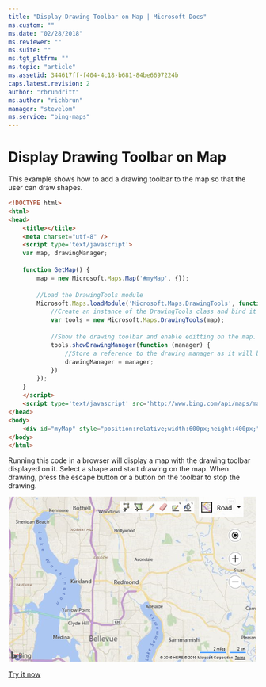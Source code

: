 ```yaml
---
title: "Display Drawing Toolbar on Map | Microsoft Docs"
ms.custom: ""
ms.date: "02/28/2018"
ms.reviewer: ""
ms.suite: ""
ms.tgt_pltfrm: ""
ms.topic: "article"
ms.assetid: 344617ff-f404-4c18-b681-84be6697224b
caps.latest.revision: 2
author: "rbrundritt"
ms.author: "richbrun"
manager: "stevelom"
ms.service: "bing-maps"
---
```

# Display Drawing Toolbar on Map

This example shows how to add a drawing toolbar to the map so that the user can draw shapes.

```html
<!DOCTYPE html>
<html>
<head>
    <title></title>
    <meta charset="utf-8" />
	<script type='text/javascript'>
    var map, drawingManager;

    function GetMap() {
        map = new Microsoft.Maps.Map('#myMap', {});

        //Load the DrawingTools module
        Microsoft.Maps.loadModule('Microsoft.Maps.DrawingTools', function () {
            //Create an instance of the DrawingTools class and bind it to the map.
            var tools = new Microsoft.Maps.DrawingTools(map);

            //Show the drawing toolbar and enable editting on the map.
            tools.showDrawingManager(function (manager) {
                //Store a reference to the drawing manager as it will be useful later.
                drawingManager = manager;
            })
        });
    }
    </script>
    <script type='text/javascript' src='http://www.bing.com/api/maps/mapcontrol?callback=GetMap&key=[YOUR_BING_MAPS_KEY]' async defer></script>
</head>
<body>
    <div id="myMap" style="position:relative;width:600px;height:400px;"></div>
</body>
</html>
```

Running this code in a browser will display a map with the drawing toolbar displayed on it. Select a shape and start drawing on the map. When drawing, press the escape button or a button on the toolbar to stop the drawing.

![BMV8_DrawingToolbarExample](../../media/bmv8-drawingtoolbarexample.png)

[Try it now](http://www.bing.com/api/maps/sdk/mapcontrol/isdk#dtDrawThings+JS)